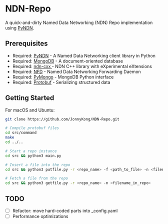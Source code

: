 # NDN-Repo

A quick-and-dirty Named Data Networking (NDN) Repo implementation using [PyNDN](https://github.com/named-data/PyNDN2).

## Prerequisites

* Required: [PyNDN](https://github.com/named-data/PyNDN2) - A Named Data Networking client library in Python
* Required: [MongoDB](https://www.mongodb.com) - A document-oriented database
* Required: [ndn-cxx ](https://github.com/named-data/ndn-cxx)- NDN C++ library with eXperimental eXtensions
* Required: [NFD](https://github.com/named-data/NFD) - Named Data Networking Forwarding Daemon
* Required: [PyMongo](https://api.mongodb.com/python/current/) - MongoDB Python interface
* Required: [Protobuf](https://developers.google.com/protocol-buffers/) - Serializing structured data

## Getting Started

For macOS and Ubuntu:

```bash
git clone https://github.com/JonnyKong/NDN-Repo.git

# Compile protobuf files
cd src/command
make
cd ../..

# Start a repo instance
cd src && python3 main.py

# Insert a file into the repo
cd src && python3 putfile.py -r <repo_name> -f <path_to_file> -n <filename_in_repo>

# Fetch a file from the repo
cd src && python3 getfile.py -r <repo_name> -n <filename_in_repo>
```

## TODO

- [ ] Refactor: move hard-coded parts into _config.yaml
- [ ] Performance optimizations